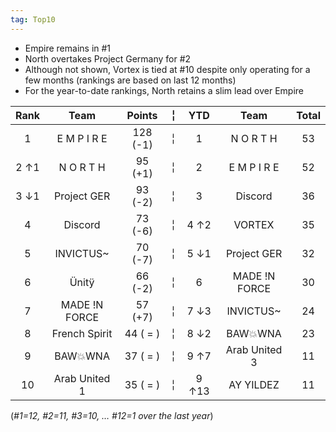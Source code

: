 ```yaml
---
tag: Top10
---
```

- Empire remains in #1
- North overtakes Project Germany for #2
- Although not shown, Vortex is tied at #10 despite only operating for a few months (rankings are based on last 12 months)
- For the year-to-date rankings, North retains a slim lead over Empire

Rank | Team | Points |  ╎  | YTD  | Team | Total  
:--: | :--: | :--: |  :--:  | :--: | :--: | :--:  
1 | E M P I R E | 128 (-1) |  ╎  | 1 | N O R T H | 53  
2 ↑1 | N O R T H | 95 (+1) |  ╎  | 2 | E M P I R E | 52  
3 ↓1 | Project GER | 93 (-2) |  ╎  | 3 | Discord | 36  
4 | Discord | 73 (-6) |  ╎  | 4  ↑2 | VORTEX | 35  
5 | INVICTUS~ | 70 (-7) |  ╎  | 5  ↓1 | Project GER | 32  
6 | Ünitÿ | 66 (-2) |  ╎  | 6 | MADE !N FORCE | 30  
7 | MADE !N FORCE | 57 (+7) |  ╎  | 7  ↓3 | INVICTUS~ | 24  
8 | French Spirit | 44 ( = ) |  ╎  | 8  ↓2 | BAW💥WNA | 23  
9 | BAW💥WNA | 37 ( = ) |  ╎  | 9  ↑7 | Arab United 3 | 11  
10 | Arab United 1 | 35 ( = ) |  ╎  | 9  ↑13 | AY YILDEZ | 11  

(*#1=12, #2=11, #3=10,  … #12=1 over the last year*)
